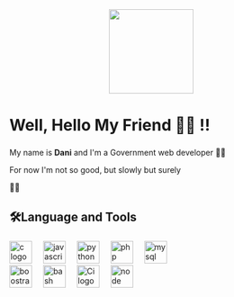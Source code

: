<div align="center">
  <img height="150" src="[https://media.giphy.com/media/M9gbBd9nbDrOTu1Mqx/giphy.gif](https://www.google.com/url?sa=i&url=https%3A%2F%2Fwww.behance.net%2Fgallery%2F165684019%2FChill-Bros%2Fmodules%2F934397723&psig=AOvVaw2VqnUlejX-33OAHHQr0j3Z&ust=1752558110210000&source=images&cd=vfe&opi=89978449&ved=0CBMQjRxqFwoTCMDk9vXRu44DFQAAAAAdAAAAABAE)"  />
</div>

###

<h1 align="left">Well, Hello My Friend 🤙🏼 !!</h1>

###

<p align="left">My name is <strong>Dani</strong> and I'm a Government web developer 🏴‍☠️</p>
<p> For now I'm not so good, but slowly but surely</p> 🐱‍💻

###

<h2 align="left"></h2>

###



###

<h2 align="left">🛠️Language and Tools</h2>

###

<div align="left">
  <img src="https://cdn.jsdelivr.net/gh/devicons/devicon@latest/icons/c/c-original.svg" height="40" alt="c logo"  />
  <img width="12" />
  <img src="https://cdn.jsdelivr.net/gh/devicons/devicon@latest/icons/javascript/javascript-original.svg" height="40" alt="javascript logo"  />
  <img width="12" />
  <img src="https://cdn.jsdelivr.net/gh/devicons/devicon@latest/icons/python/python-original.svg" height="40" alt="python logo"  />
  <img width="12" />
  <img src="https://cdn.jsdelivr.net/gh/devicons/devicon@latest/icons/php/php-original.svg" height="40" alt="php logo"  />
  <img width="12" />
  <img src="https://cdn.jsdelivr.net/gh/devicons/devicon@latest/icons/mysql/mysql-original-wordmark.svg" height="40" alt="mysql logo"  />
  <img width="12" /> <br>
  <img src="https://cdn.jsdelivr.net/gh/devicons/devicon@latest/icons/bootstrap/bootstrap-original.svg" height="40" alt="boostrap logo"  />
  <img width="12" />
  <img src="https://cdn.jsdelivr.net/gh/devicons/devicon@latest/icons/bash/bash-original.svg" height="40" alt="bash logo"  />
  <img width="12" />
  <img src="https://cdn.jsdelivr.net/gh/devicons/devicon@latest/icons/codeigniter/codeigniter-plain-wordmark.svg" height="40" alt="Ci logo"  />
  <img width="12" />
  <img src="https://cdn.jsdelivr.net/gh/devicons/devicon@latest/icons/nodejs/nodejs-original-wordmark.svg" height="40" alt="node logo"  />
  <img width="12" />
</div>

###
